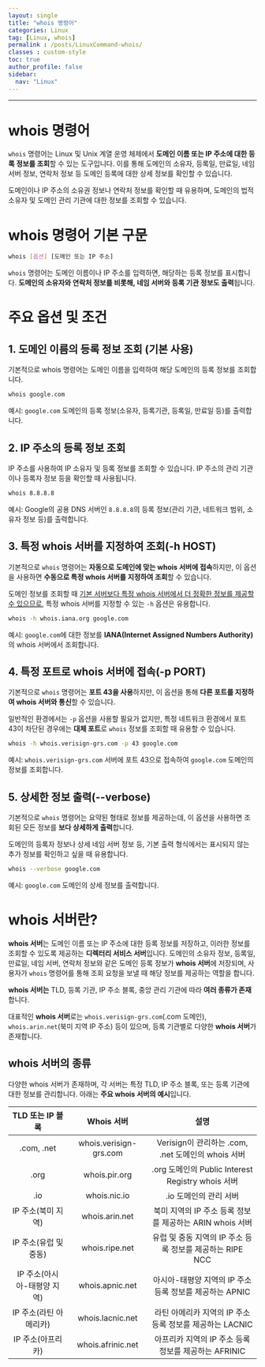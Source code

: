 ```yaml
---
layout: single
title: "whois 명령어"
categories: Linux
tag: [Linux, whois]
permalink : /posts/LinuxCommand-whois/
classes : custom-style
toc: true
author_profile: false
sidebar:
  nav: "Linux"
---
```


<hr>

# whois 명령어

`whois` 명령어는 Linux 및 Unix 계열 운영 체제에서 **도메인 이름 또는 IP 주소에 대한 등록 정보를 조회**할 수 있는 도구입니다. 이를 통해 도메인의 소유자, 등록일, 만료일, 네임 서버 정보, 연락처 정보 등 도메인 등록에 대한 상세 정보를 확인할 수 있습니다.

도메인이나 IP 주소의 소유권 정보나 연락처 정보를 확인할 때 유용하며, 도메인의 법적 소유자 및 도메인 관리 기관에 대한 정보를 조회할 수 있습니다.

# whois 명령어 기본 구문

```bash
whois [옵션] [도메인 또는 IP 주소]
```

`whois` 명령어는 도메인 이름이나 IP 주소를 입력하면, 해당하는 등록 정보를 표시합니다. <b>도메인의 소유자와 연락처 정보를 비롯해, 네임 서버와 등록 기관 정보도 출력</b>됩니다.

# 주요 옵션 및 조건

## 1. 도메인 이름의 등록 정보 조회 (기본 사용)

기본적으로 whois 명령어는 도메인 이름을 입력하여 해당 도메인의 등록 정보를 조회합니다.

```bash
whois google.com
```

예시: `google.com` 도메인의 등록 정보(소유자, 등록기관, 등록일, 만료일 등)를 출력합니다.

## 2. IP 주소의 등록 정보 조회

IP 주소를 사용하여 IP 소유자 및 등록 정보를 조회할 수 있습니다. IP 주소의 관리 기관이나 등록자 정보 등을 확인할 때 사용됩니다.

```bash
whois 8.8.8.8
```

예시: Google의 공용 DNS 서버인 `8.8.8.8`의 등록 정보(관리 기관, 네트워크 범위, 소유자 정보 등)를 출력합니다.

## 3. 특정 whois 서버를 지정하여 조회(-h HOST)

기본적으로 `whois` 명령어는 **자동으로 도메인에 맞는 whois 서버에 접속**하지만, 이 옵션을 사용하면 **수동으로 특정 whois 서버를 지정하여 조회**할 수 있습니다.

도메인 정보를 조회할 때 <u>기본 서버보다 특정 whois 서버에서 더 정확한 정보를 제공할 수 있으므로</u>, 특정 whois 서버를 지정할 수 있는 `-h` 옵션은 유용합니다.

```bash
whois -h whois.iana.org google.com
```

예시: `google.com`에 대한 정보를 <b>IANA(Internet Assigned Numbers Authority)</b>의 whois 서버에서 조회합니다.

## 4. 특정 포트로 whois 서버에 접속(-p PORT)

기본적으로 `whois` 명령어는 **포트 43을 사용**하지만, 이 옵션을 통해 **다른 포트를 지정하여 whois 서버와 통신**할 수 있습니다.

일반적인 환경에서는 `-p` 옵션을 사용할 필요가 없지만, 특정 네트워크 환경에서 포트 43이 차단된 경우에는 **대체 포트**로 `whois` 정보를 조회할 때 유용할 수 있습니다.

```bash
whois -h whois.verisign-grs.com -p 43 google.com
```

예시: `whois.verisign-grs.com` 서버에 포트 43으로 접속하여 `google.com` 도메인의 정보를 조회합니다.

## 5. 상세한 정보 출력(--verbose)

기본적으로 `whois` 명령어는 요약된 형태로 정보를 제공하는데, 이 옵션을 사용하면 조회된 모든 정보를 **보다 상세하게 출력**합니다.

도메인의 등록자 정보나 상세 네임 서버 정보 등, 기본 출력 형식에서는 표시되지 않는 추가 정보를 확인하고 싶을 때 유용합니다.

```bash
whois --verbose google.com
```

예시: `google.com` 도메인의 상세 정보를 출력합니다.

# whois 서버란?

**whois 서버**는 도메인 이름 또는 IP 주소에 대한 등록 정보를 저장하고, 이러한 정보를 조회할 수 있도록 제공하는 **디렉터리 서비스 서버**입니다. 도메인의 소유자 정보, 등록일, 만료일, 네임 서버, 연락처 정보와 같은 도메인 등록 정보가 <b>whois 서버</b>에 저장되며, 사용자가 `whois` 명령어를 통해 조회 요청을 보낼 때 해당 정보를 제공하는 역할을 합니다.

<b>whois 서버는</b> TLD, 등록 기관, IP 주소 블록, 중앙 관리 기관에 따라 <b>여러 종류가 존재</b>합니다.

대표적인 <b>whois 서버</b>로는 `whois.verisign-grs.com`(.com 도메인), `whois.arin.net`(북미 지역 IP 주소) 등이 있으며, 등록 기관별로 다양한 <b>whois 서버</b>가 존재합니다.

## whois 서버의 종류

다양한 whois 서버가 존재하며, 각 서버는 특정 TLD, IP 주소 블록, 또는 등록 기관에 대한 정보를 관리합니다. 아래는 **주요 whois 서버의 예시**입니다.

|   **TLD 또는 IP 블록**      |      **Whois 서버**     |                        **설명**                           |
|:---------------------------:|:----------------------:|:---------------------------------------------------------:|
|          .com, .net         | whois.verisign-grs.com |     Verisign이 관리하는 .com, .net 도메인의 whois 서버    |
|             .org            |      whois.pir.org     |     .org 도메인의 Public Interest Registry whois 서버     |
|             .io             |      whois.nic.io      |                   .io 도메인의 관리 서버                  |
|      IP 주소(북미 지역)     |     whois.arin.net     |  북미 지역의 IP 주소 등록 정보를 제공하는 ARIN whois 서버 |
|    IP 주소(유럽 및 중동)    |     whois.ripe.net     | 유럽 및 중동 지역의 IP 주소 등록 정보를 제공하는 RIPE NCC |
| IP 주소(아시아-태평양 지역) |     whois.apnic.net    |  아시아-태평양 지역의 IP 주소 등록 정보를 제공하는 APNIC  |
|    IP 주소(라틴 아메리카)   |    whois.lacnic.net    |  라틴 아메리카 지역의 IP 주소 등록 정보를 제공하는 LACNIC |
|      IP 주소(아프리카)      |    whois.afrinic.net   |    아프리카 지역의 IP 주소 등록 정보를 제공하는 AFRINIC   |